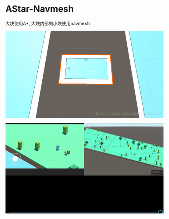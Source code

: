 # AStar-Navmesh

大块使用A*, 大块内部的小块使用navmesh

<p align="center" >
<img src="https://github.com/3-Delta/AStar-Navmesh/blob/master/Gifs/navmesh.gif" alt="navmesh" title="navmesh view">
</p>

<p align="center" >
<img src="https://github.com/3-Delta/AStar-Navmesh/blob/master/Gifs/dynamicNavmesh.gif" alt="dynamicNavmesh" title="dynamicNavmesh view">
</p>
